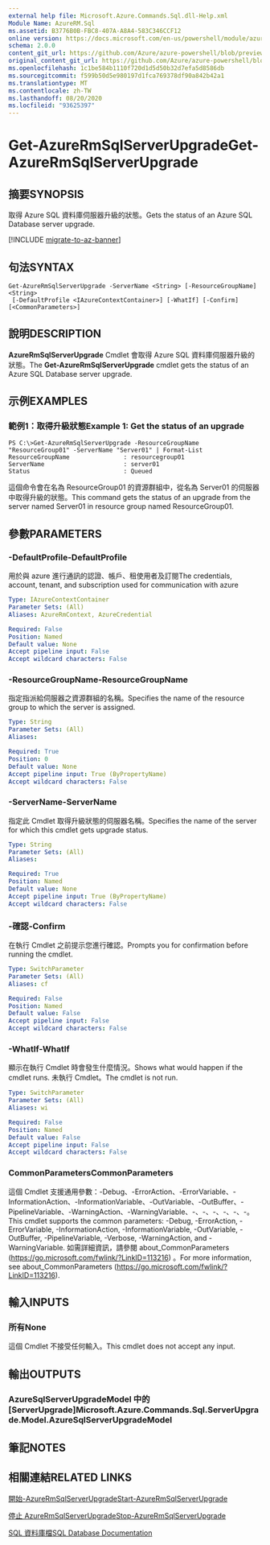 ```yaml
---
external help file: Microsoft.Azure.Commands.Sql.dll-Help.xml
Module Name: AzureRM.Sql
ms.assetid: B3776B0B-FBC8-407A-A8A4-583C346CCF12
online version: https://docs.microsoft.com/en-us/powershell/module/azurerm.sql/get-azurermsqlserverupgrade
schema: 2.0.0
content_git_url: https://github.com/Azure/azure-powershell/blob/preview/src/ResourceManager/Sql/Commands.Sql/help/Get-AzureRmSqlServerUpgrade.md
original_content_git_url: https://github.com/Azure/azure-powershell/blob/preview/src/ResourceManager/Sql/Commands.Sql/help/Get-AzureRmSqlServerUpgrade.md
ms.openlocfilehash: 1c1be584b1110f720d1d5d50b32d7efa5d8586db
ms.sourcegitcommit: f599b50d5e980197d1fca769378df90a842b42a1
ms.translationtype: MT
ms.contentlocale: zh-TW
ms.lasthandoff: 08/20/2020
ms.locfileid: "93625397"
---
```

# <span data-ttu-id="d66f7-101">Get-AzureRmSqlServerUpgrade</span><span class="sxs-lookup"><span data-stu-id="d66f7-101">Get-AzureRmSqlServerUpgrade</span></span>

## <span data-ttu-id="d66f7-102">摘要</span><span class="sxs-lookup"><span data-stu-id="d66f7-102">SYNOPSIS</span></span>
<span data-ttu-id="d66f7-103">取得 Azure SQL 資料庫伺服器升級的狀態。</span><span class="sxs-lookup"><span data-stu-id="d66f7-103">Gets the status of an Azure SQL Database server upgrade.</span></span>

[!INCLUDE [migrate-to-az-banner](../../includes/migrate-to-az-banner.md)]

## <span data-ttu-id="d66f7-104">句法</span><span class="sxs-lookup"><span data-stu-id="d66f7-104">SYNTAX</span></span>

```
Get-AzureRmSqlServerUpgrade -ServerName <String> [-ResourceGroupName] <String>
 [-DefaultProfile <IAzureContextContainer>] [-WhatIf] [-Confirm] [<CommonParameters>]
```

## <span data-ttu-id="d66f7-105">說明</span><span class="sxs-lookup"><span data-stu-id="d66f7-105">DESCRIPTION</span></span>
<span data-ttu-id="d66f7-106">**AzureRmSqlServerUpgrade** Cmdlet 會取得 Azure SQL 資料庫伺服器升級的狀態。</span><span class="sxs-lookup"><span data-stu-id="d66f7-106">The **Get-AzureRmSqlServerUpgrade** cmdlet gets the status of an Azure SQL Database server upgrade.</span></span>

## <span data-ttu-id="d66f7-107">示例</span><span class="sxs-lookup"><span data-stu-id="d66f7-107">EXAMPLES</span></span>

### <span data-ttu-id="d66f7-108">範例1：取得升級狀態</span><span class="sxs-lookup"><span data-stu-id="d66f7-108">Example 1: Get the status of an upgrade</span></span>
```
PS C:\>Get-AzureRmSqlServerUpgrade -ResourceGroupName "ResourceGroup01" -ServerName "Server01" | Format-List
ResourceGroupName               : resourcegroup01
ServerName                      : server01
Status                          : Queued
```

<span data-ttu-id="d66f7-109">這個命令會在名為 ResourceGroup01 的資源群組中，從名為 Server01 的伺服器中取得升級的狀態。</span><span class="sxs-lookup"><span data-stu-id="d66f7-109">This command gets the status of an upgrade from the server named Server01 in resource group named ResourceGroup01.</span></span>

## <span data-ttu-id="d66f7-110">參數</span><span class="sxs-lookup"><span data-stu-id="d66f7-110">PARAMETERS</span></span>

### <span data-ttu-id="d66f7-111">-DefaultProfile</span><span class="sxs-lookup"><span data-stu-id="d66f7-111">-DefaultProfile</span></span>
<span data-ttu-id="d66f7-112">用於與 azure 進行通訊的認證、帳戶、租使用者及訂閱</span><span class="sxs-lookup"><span data-stu-id="d66f7-112">The credentials, account, tenant, and subscription used for communication with azure</span></span>

```yaml
Type: IAzureContextContainer
Parameter Sets: (All)
Aliases: AzureRmContext, AzureCredential

Required: False
Position: Named
Default value: None
Accept pipeline input: False
Accept wildcard characters: False
```

### <span data-ttu-id="d66f7-113">-ResourceGroupName</span><span class="sxs-lookup"><span data-stu-id="d66f7-113">-ResourceGroupName</span></span>
<span data-ttu-id="d66f7-114">指定指派給伺服器之資源群組的名稱。</span><span class="sxs-lookup"><span data-stu-id="d66f7-114">Specifies the name of the resource group to which the server is assigned.</span></span>

```yaml
Type: String
Parameter Sets: (All)
Aliases:

Required: True
Position: 0
Default value: None
Accept pipeline input: True (ByPropertyName)
Accept wildcard characters: False
```

### <span data-ttu-id="d66f7-115">-ServerName</span><span class="sxs-lookup"><span data-stu-id="d66f7-115">-ServerName</span></span>
<span data-ttu-id="d66f7-116">指定此 Cmdlet 取得升級狀態的伺服器名稱。</span><span class="sxs-lookup"><span data-stu-id="d66f7-116">Specifies the name of the server for which this cmdlet gets upgrade status.</span></span>

```yaml
Type: String
Parameter Sets: (All)
Aliases:

Required: True
Position: Named
Default value: None
Accept pipeline input: True (ByPropertyName)
Accept wildcard characters: False
```

### <span data-ttu-id="d66f7-117">-確認</span><span class="sxs-lookup"><span data-stu-id="d66f7-117">-Confirm</span></span>
<span data-ttu-id="d66f7-118">在執行 Cmdlet 之前提示您進行確認。</span><span class="sxs-lookup"><span data-stu-id="d66f7-118">Prompts you for confirmation before running the cmdlet.</span></span>

```yaml
Type: SwitchParameter
Parameter Sets: (All)
Aliases: cf

Required: False
Position: Named
Default value: False
Accept pipeline input: False
Accept wildcard characters: False
```

### <span data-ttu-id="d66f7-119">-WhatIf</span><span class="sxs-lookup"><span data-stu-id="d66f7-119">-WhatIf</span></span>
<span data-ttu-id="d66f7-120">顯示在執行 Cmdlet 時會發生什麼情況。</span><span class="sxs-lookup"><span data-stu-id="d66f7-120">Shows what would happen if the cmdlet runs.</span></span>
<span data-ttu-id="d66f7-121">未執行 Cmdlet。</span><span class="sxs-lookup"><span data-stu-id="d66f7-121">The cmdlet is not run.</span></span>

```yaml
Type: SwitchParameter
Parameter Sets: (All)
Aliases: wi

Required: False
Position: Named
Default value: False
Accept pipeline input: False
Accept wildcard characters: False
```

### <span data-ttu-id="d66f7-122">CommonParameters</span><span class="sxs-lookup"><span data-stu-id="d66f7-122">CommonParameters</span></span>
<span data-ttu-id="d66f7-123">這個 Cmdlet 支援通用參數：-Debug、-ErrorAction、-ErrorVariable、-InformationAction、-InformationVariable、-OutVariable、-OutBuffer、-PipelineVariable、-WarningAction、-WarningVariable、-、-、-、-、-、-。</span><span class="sxs-lookup"><span data-stu-id="d66f7-123">This cmdlet supports the common parameters: -Debug, -ErrorAction, -ErrorVariable, -InformationAction, -InformationVariable, -OutVariable, -OutBuffer, -PipelineVariable, -Verbose, -WarningAction, and -WarningVariable.</span></span> <span data-ttu-id="d66f7-124">如需詳細資訊，請參閱 about_CommonParameters (https://go.microsoft.com/fwlink/?LinkID=113216) 。</span><span class="sxs-lookup"><span data-stu-id="d66f7-124">For more information, see about_CommonParameters (https://go.microsoft.com/fwlink/?LinkID=113216).</span></span>

## <span data-ttu-id="d66f7-125">輸入</span><span class="sxs-lookup"><span data-stu-id="d66f7-125">INPUTS</span></span>

### <span data-ttu-id="d66f7-126">所有</span><span class="sxs-lookup"><span data-stu-id="d66f7-126">None</span></span>
<span data-ttu-id="d66f7-127">這個 Cmdlet 不接受任何輸入。</span><span class="sxs-lookup"><span data-stu-id="d66f7-127">This cmdlet does not accept any input.</span></span>

## <span data-ttu-id="d66f7-128">輸出</span><span class="sxs-lookup"><span data-stu-id="d66f7-128">OUTPUTS</span></span>

### <span data-ttu-id="d66f7-129">AzureSqlServerUpgradeModel 中的 [ServerUpgrade]</span><span class="sxs-lookup"><span data-stu-id="d66f7-129">Microsoft.Azure.Commands.Sql.ServerUpgrade.Model.AzureSqlServerUpgradeModel</span></span>

## <span data-ttu-id="d66f7-130">筆記</span><span class="sxs-lookup"><span data-stu-id="d66f7-130">NOTES</span></span>

## <span data-ttu-id="d66f7-131">相關連結</span><span class="sxs-lookup"><span data-stu-id="d66f7-131">RELATED LINKS</span></span>

[<span data-ttu-id="d66f7-132">開始-AzureRmSqlServerUpgrade</span><span class="sxs-lookup"><span data-stu-id="d66f7-132">Start-AzureRmSqlServerUpgrade</span></span>](./Start-AzureRmSqlServerUpgrade.md)

[<span data-ttu-id="d66f7-133">停止 AzureRmSqlServerUpgrade</span><span class="sxs-lookup"><span data-stu-id="d66f7-133">Stop-AzureRmSqlServerUpgrade</span></span>](./Stop-AzureRmSqlServerUpgrade.md)

[<span data-ttu-id="d66f7-134">SQL 資料庫檔</span><span class="sxs-lookup"><span data-stu-id="d66f7-134">SQL Database Documentation</span></span>](https://docs.microsoft.com/azure/sql-database/)


